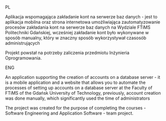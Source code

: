 PL
	
Aplikacja wspomagająca zakładanie kont na serwerze baz danych - jest to aplikacja mobilna oraz strona internetowa umożliwiająca zautomatyzowanie procesów zakładania kont na serwerze baz danych na Wydziale FTiMS Politechniki Gdańskiej, wcześniej zakładanie kont było wykonywane w sposób manualny, który w znaczny sposób wykorzystywał czasosób administrujących

Projekt powstał na potrzeby zaliczenia przedmiotu Inżynieria Oprogramowania.

ENG

An application supporting the creation of accounts on a database server - it is a mobile application and a website that allows you to automate the processes of setting up accounts on a database server at the Faculty of FTiMS of the Gdańsk University of Technology, previously, account creation was done manually, which significantly used the time of administrators

The project was created for the purpose of completing the courses - Software Engineering and Application Software - team project.
